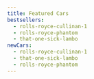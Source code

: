 ```yaml
---
title: Featured Cars
bestsellers:
  - rolls-royce-cullinan-1
  - rolls-royce-phantom
  - that-one-sick-lambo
newCars:
  - rolls-royce-cullinan-1
  - that-one-sick-lambo
  - rolls-royce-phantom
---
```

